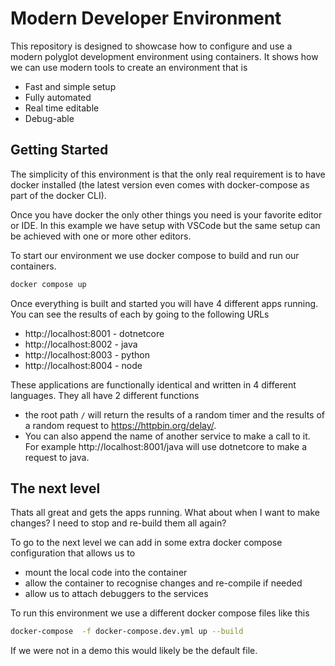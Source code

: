 # Modern Developer Environment

This repository is designed to showcase how to configure and use a modern polyglot development environment using containers. It shows how we can use modern tools to create an environment that is

- Fast and simple setup
- Fully automated
- Real time editable
- Debug-able

## Getting Started

The simplicity of this environment is that the only real requirement is to have docker installed (the latest version even comes with docker-compose as part of the docker CLI).

Once you have docker the only other things you need is your favorite editor or IDE. In this example we have setup with VSCode but the same setup can be achieved with one or more other editors.

To start our environment we use docker compose to build and run our containers.

```bash
docker compose up
```

Once everything is built and started you will have 4 different apps running. You can see the results of each by going to the following URLs

- http://localhost:8001 - dotnetcore
- http://localhost:8002 - java
- http://localhost:8003 - python
- http://localhost:8004 - node

These applications are functionally identical and written in 4 different languages. They all have 2 different functions

- the root path `/` will return the results of a random timer and the results of a random request to https://httpbin.org/delay/.
- You can also append the name of another service to make a call to it. For example http://localhost:8001/java will use dotnetcore to make a request to java.

## The next level

Thats all great and gets the apps running. What about when I want to make changes? I need to stop and re-build them all again?

To go to the next level we can add in some extra docker compose configuration that allows us to

- mount the local code into the container
- allow the container to recognise changes and re-compile if needed
- allow us to attach debuggers to the services

To run this environment we use a different docker compose files like this

```bash
docker-compose  -f docker-compose.dev.yml up --build
```

If we were not in a demo this would likely be the default file.
